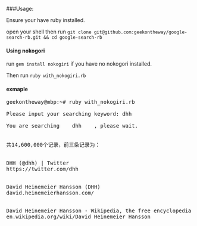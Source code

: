 ###Usage:

Ensure your have ruby installed.

open your shell then run `git clone git@github.com:geekontheway/google-search-rb.git && cd google-search-rb`

#### Using nokogori

run `gem install nokogiri` if you have no nokogori installed.

Then run `ruby with_nokogiri.rb`

#### exmaple

<pre>
geekontheway@mbp:~# ruby with_nokogiri.rb

Please input your searching keyword: dhh

You are searching    dhh    , please wait.


共14,600,000个记录，前三条记录为：


DHH (@dhh) | Twitter
https://twitter.com/dhh


David Heinemeier Hansson (DHH)
david.heinemeierhansson.com/


David Heinemeier Hansson - Wikipedia, the free encyclopedia
en.wikipedia.org/wiki/David_Heinemeier_Hansson
</pre>